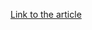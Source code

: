 [Link to the article](https://www.fortinet.com/blog/threat-research/zerobot-new-go-based-botnet-campaign-targets-multiple-vulnerabilities)
